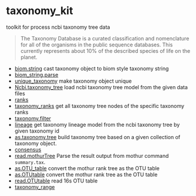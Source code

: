 # taxonomy_kit

toolkit for process ncbi taxonomy tree data
> The Taxonomy Database is a curated classification and nomenclature for all of the 
>  organisms in the public sequence databases. This currently represents about 10% 
>  of the described species of life on the planet.

+ [biom.string](taxonomy_kit/biom.string.1) cast taxonomy object to biom style taxonomy string
+ [biom_string.parse](taxonomy_kit/biom_string.parse.1) 
+ [unique_taxonomy](taxonomy_kit/unique_taxonomy.1) make taxonomy object unique
+ [Ncbi.taxonomy_tree](taxonomy_kit/Ncbi.taxonomy_tree.1) load ncbi taxonomy tree model from the given data files
+ [ranks](taxonomy_kit/ranks.1) 
+ [taxonomy_ranks](taxonomy_kit/taxonomy_ranks.1) get all taxonomy tree nodes of the specific taxonomy ranks
+ [taxonomy.filter](taxonomy_kit/taxonomy.filter.1) 
+ [lineage](taxonomy_kit/lineage.1) get taxonomy lineage model from the ncbi taxonomy tree by given taxonomy id
+ [as.taxonomy.tree](taxonomy_kit/as.taxonomy.tree.1) build taxonomy tree based on a given collection of taxonomy object.
+ [consensus](taxonomy_kit/consensus.1) 
+ [read.mothurTree](taxonomy_kit/read.mothurTree.1) Parse the result output from mothur command ``summary.tax``.
+ [as.OTU_table](taxonomy_kit/as.OTU_table.1) convert the mothur rank tree as the OTU table
+ [as.OTUtable](taxonomy_kit/as.OTUtable.1) convert the mothur rank tree as the OTU table
+ [read.OTUtable](taxonomy_kit/read.OTUtable.1) read 16s OTU table
+ [taxonomy_range](taxonomy_kit/taxonomy_range.1) 
